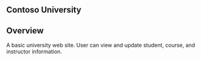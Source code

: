 ## Contoso University

## Overview
A basic university web site. User can view and update student, course, and instructor information.